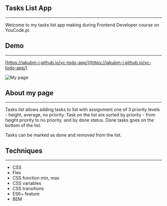 ## Tasks List App
---
Welcome to my tasks list app making during Frontend Developer course on YouCode.pl.

## Demo
---
[https://jakubm-i.github.io/yc-todo-app/](https://jakubm-i.github.io/yc-todo-app/)

![My page](graphics/task-list.gif)

## About my page
---
Tasks list allows adding tasks to list with assignment one of 3 priority levels - height, average, no priority. Task on the list are sorted by priority - from height priority to no priority, and by done status. Done tasks goes on the bottom of the list. 

Tasks can be marked as done and removed from the list. 

## Techniques
---
- CSS
- Flex
- CSS function min, max
- CSS variables
- CSS transitions
- ES6+ feature
- BEM

